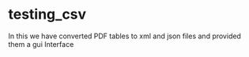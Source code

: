 # testing_csv
In this we have converted PDF tables to xml and json files and provided them a gui Interface

### 
